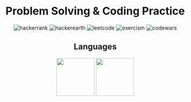 <h1 align="center">Problem Solving & Coding Practice</h1>

<div align="center">

![hackerrank](https://img.shields.io/badge/Hackerrank-black?logo=hackerrank&logoColor=green&style=for-the-badge&link=https://hackerrank.com)
![hackerearth](https://img.shields.io/badge/Hackerearth-black?logo=hackerearth&logoColor=white&style=for-the-badge&link=https://hackerearth.com)
![leetcode](https://img.shields.io/badge/leetcode-black?logo=leetcode&style=for-the-badge&link=https://leetcode.com)
![exercism](https://img.shields.io/badge/exercism-black?logo=exercism&style=for-the-badge&link=https://exercism.io/)
![codewars](https://img.shields.io/badge/codewars-black?logo=codewars&style=for-the-badge&link=https://www.codewars.com/)
</div>

<h2 align="center">Languages</h2> 

<div align="center">
<img src="https://user-images.githubusercontent.com/53504602/92777153-9016c000-f3bd-11ea-814d-f59d72bd95e9.gif" width="100" height="100">
<img src="https://user-images.githubusercontent.com/53504602/92777497-e7b52b80-f3bd-11ea-8101-c233d23509df.gif" width="100" height="100">
</div>
